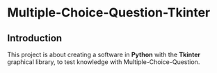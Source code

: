 # Multiple-Choice-Question-Tkinter

## Introduction

This project is about creating a software in **Python** with the **Tkinter** graphical library, to test knowledge with Multiple-Choice-Question.
